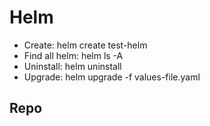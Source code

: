 # Helm 

- Create: helm create test-helm
- Find all helm: helm ls -A
- Uninstall: helm uninstall <release-name>
- Upgrade: helm upgrade -f values-file.yaml <release-name>

## Repo
